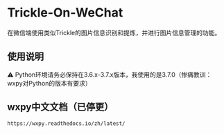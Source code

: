 # Trickle-On-WeChat
在微信端使用类似Trickle的图片信息识别和提炼，并进行图片信息管理的功能。

## 使用说明
⚠️ Python环境请务必保持在3.6.x-3.7.x版本，我使用的是3.7.0（惨痛教训：wxpy对Python的版本有要求）

## wxpy中文文档（已停更）
```
https://wxpy.readthedocs.io/zh/latest/
```
